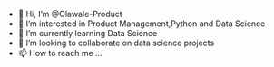 - 👋 Hi, I’m @Olawale-Product
- 👀 I’m interested in Product Management,Python and Data Science
- 🌱 I’m currently learning Data Science
- 💞️ I’m looking to collaborate on data science projects
- 📫 How to reach me ...

<!---
Olawale-Product/Olawale-Product is a ✨ special ✨ repository because its `README.md` (this file) appears on your GitHub profile.
You can click the Preview link to take a look at your changes.
--->

